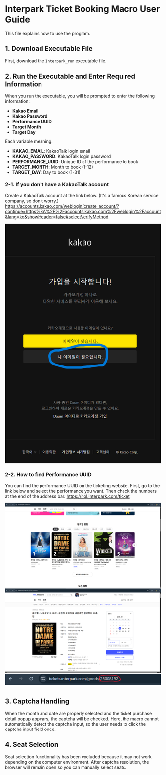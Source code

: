 # Interpark Ticket Booking Macro User Guide

This file explains how to use the program.

## 1. Download Executable File
First, download the `Interpark_run` executable file.

## 2. Run the Executable and Enter Required Information
When you run the executable, you will be prompted to enter the following information:

- **Kakao Email**
- **Kakao Password**  
- **Performance UUID**
- **Target Month**
- **Target Day**

Each variable meaning:
- **KAKAO_EMAIL**: KakaoTalk login email   
- **KAKAO_PASSWORD**: KakaoTalk login password  
- **PERFORMANCE_UUID**: Unique ID of the performance to book
- **TARGET_MONTH**: Month to book (1-12)
- **TARGET_DAY**: Day to book (1-31)

### 2-1. If you don't have a KakaoTalk account
Create a KakaoTalk account at the link below. (It's a famous Korean service company, so don't worry.)
https://accounts.kakao.com/weblogin/create_account/?continue=https%3A%2F%2Faccounts.kakao.com%2Fweblogin%2Faccount&lang=ko&showHeader=false#selectVerifyMethod

![Kakao Login Screen](../images/kakao_signup.png)

### 2-2. How to find Performance UUID
You can find the performance UUID on the ticketing website. First, go to the link below and select the performance you want. Then check the numbers at the end of the address bar.
https://nol.interpark.com/ticket

![Interpark Main Screen](../images/example_1.png)
![Interpark Performance Booking Page](../images/example_2.png)
![UUID](../images/performance_uuid.png)

## 3. Captcha Handling
When the month and date are properly selected and the ticket purchase detail popup appears, the captcha will be checked.
Here, the macro cannot automatically detect the captcha input, so the user needs to click the captcha input field once.

## 4. Seat Selection
Seat selection functionality has been excluded because it may not work depending on the computer environment. 
After captcha resolution, the browser will remain open so you can manually select seats.
